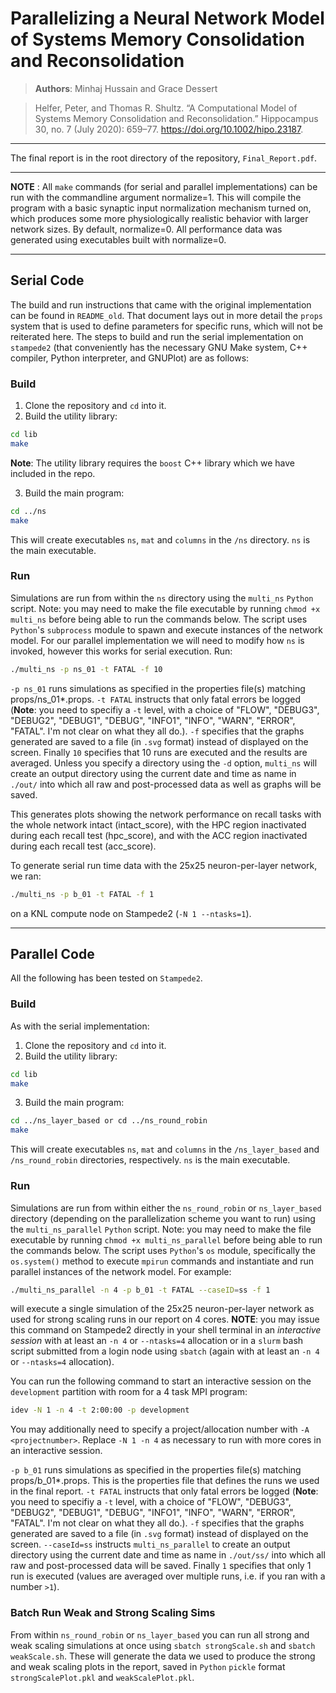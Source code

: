 # Parallelizing a Neural Network Model of Systems Memory Consolidation and Reconsolidation

> **Authors**: Minhaj Hussain and Grace Dessert

> Helfer, Peter, and Thomas R. Shultz. “A Computational Model of Systems Memory Consolidation and Reconsolidation.” Hippocampus 30, no. 7 (July 2020): 659–77. https://doi.org/10.1002/hipo.23187.
___
The final report is in the root directory of the repository, `Final_Report.pdf`.

---
**NOTE** : All `make` commands (for serial and parallel implementations) can be run with the commandline argument normalize=1. This will compile the program with a basic synaptic input normalization mechanism turned on, which produces some more physiologically realistic behavior with larger network sizes. By default, normalize=0. All performance data was generated using executables built with normalize=0.

---
## Serial Code

The build and run instructions that came with the original implementation can be found in `README_old`. That document lays out in more detail the `props` system that is used to define parameters for specific runs, which will not be reiterated here. The steps to build and run the serial implementation on `stampede2` (that conveniently has the necessary GNU Make system, C++ compiler, Python interpreter, and GNUPlot) are as follows:

### Build
1. Clone the repository and `cd` into it.
2. Build the utility library:

```bash
cd lib
make
```
**Note**: The utility library requires the `boost` C++ library which we have included in the repo.

3. Build the main program:
```bash
cd ../ns
make
```

This will create executables `ns`, `mat` and `columns` in the `/ns` directory. `ns` is the main executable.


### Run
Simulations are run from within the `ns` directory using the `multi_ns` `Python` script. Note: you may need to make the file executable by running `chmod +x multi_ns` before being able to run the commands below. The script uses `Python`'s `subprocess` module to spawn and execute instances of the network model. For our parallel implementation we will need to modify how `ns` is invoked, however this works for serial execution. Run:

```bash
./multi_ns -p ns_01 -t FATAL -f 10
```

`-p ns_01` runs simulations as specified in the properties file(s) matching props/ns_01*.props. `-t FATAL` instructs that only fatal errors be logged (**Note**: you need to specifiy a `-t` level, with a choice of  "FLOW", "DEBUG3", "DEBUG2", "DEBUG1", "DEBUG", "INFO1", "INFO", "WARN", "ERROR", "FATAL". I'm not clear on what they all do.). `-f` specifies that the graphs generated are saved to a file (in `.svg` format) instead of displayed on the screen. Finally `10` specifies that 10 runs are executed and the results are averaged. Unless you specify a directory using the `-d` option, `multi_ns` will create an output directory using the current date and time as name in `./out/` into which all raw and post-processed data as well as graphs will be saved.

This generates plots showing the network performance on recall tasks with the whole network intact (intact_score), with the HPC region inactivated during each recall test (hpc_score), and with the ACC region inactivated during each recall test (acc_score).

To generate serial run time data with the 25x25 neuron-per-layer network, we ran:

```bash
./multi_ns -p b_01 -t FATAL -f 1
```
on a KNL compute node on Stampede2 (`-N 1 --ntasks=1`).

 ---
## Parallel Code

All the following has been tested on `Stampede2`.

### Build
As with the serial implementation:
1. Clone the repository and `cd` into it.
2. Build the utility library:

```bash
cd lib
make
```

3. Build the main program:
```bash
cd ../ns_layer_based or cd ../ns_round_robin
make
```

This will create executables `ns`, `mat` and `columns` in the `/ns_layer_based` and `/ns_round_robin` directories, respectively. `ns` is the main executable.

### Run
Simulations are run from within either the `ns_round_robin` or `ns_layer_based` directory (depending on the parallelization scheme you want to run) using the `multi_ns_parallel` `Python` script. Note: you may need to make the file executable by running `chmod +x multi_ns_parallel` before being able to run the commands below. The script uses `Python`'s `os` module, specifically the `os.system()` method to execute `mpirun` commands and instantiate and run parallel instances of the network model. For example:

```bash
./multi_ns_parallel -n 4 -p b_01 -t FATAL --caseID=ss -f 1
```

will execute a single simulation of the 25x25 neuron-per-layer network as used for strong scaling runs in our report on 4 cores. **NOTE**: you may issue this command on Stampede2 directly in your shell terminal in an _interactive session_ with at least an `-n 4` or `--ntasks=4` allocation or in a `slurm` bash script submitted from a login node using `sbatch` (again with at least an `-n 4` or `--ntasks=4` allocation).

You can run the following command to start an interactive session on the `development` partition with room for a 4 task MPI program:

```bash
idev -N 1 -n 4 -t 2:00:00 -p development
```
You may additionally need to specify a project/allocation number with `-A <projectnumber>`. Replace `-N 1 -n 4` as necessary to run with more cores in an interactive session.

`-p b_01` runs simulations as specified in the properties file(s) matching props/b_01*.props. This is the properties file that defines the runs we used in the final report. `-t FATAL` instructs that only fatal errors be logged (**Note**: you need to specifiy a `-t` level, with a choice of  "FLOW", "DEBUG3", "DEBUG2", "DEBUG1", "DEBUG", "INFO1", "INFO", "WARN", "ERROR", "FATAL". I'm not clear on what they all do.). `-f` specifies that the graphs generated are saved to a file (in `.svg` format) instead of displayed on the screen. `--caseId=ss` instructs `multi_ns_parallel` to create an output directory using the current date and time as name in `./out/ss/` into which all raw and post-processed data will be saved. Finally `1` specifies that only 1 run is executed (values are averaged over multiple runs, i.e. if you ran with a number `>1`). 

### Batch Run Weak and Strong Scaling Sims

From within `ns_round_robin` or `ns_layer_based` you can run all strong and weak scaling simulations at once using `sbatch strongScale.sh` and `sbatch weakScale.sh`. These will generate the data we used to produce the strong and weak scaling plots in the report, saved in `Python` `pickle` format `strongScalePlot.pkl` and `weakScalePlot.pkl`.
